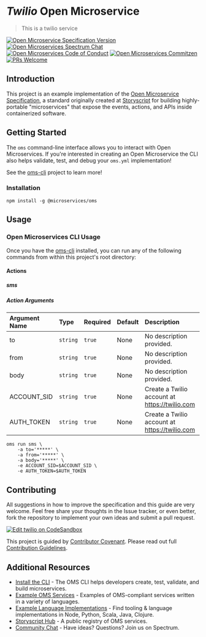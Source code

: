 # _Twilio_ Open Microservice

> This is a twilio service

[![Open Microservice Specification Version](https://img.shields.io/badge/Open%20Microservice-1.0-477bf3.svg)](https://openmicroservices.org) [![Open Microservices Spectrum Chat](https://withspectrum.github.io/badge/badge.svg)](https://spectrum.chat/open-microservices) [![Open Microservices Code of Conduct](https://img.shields.io/badge/Contributor%20Covenant-v1.4%20adopted-ff69b4.svg)](https://github.com/oms-services/.github/blob/master/CODE_OF_CONDUCT.md) [![Open Microservices Commitzen](https://img.shields.io/badge/commitizen-friendly-brightgreen.svg)](http://commitizen.github.io/cz-cli/) [![PRs Welcome](https://img.shields.io/badge/PRs-welcome-brightgreen.svg)](http://makeapullrequest.com)

## Introduction

This project is an example implementation of the [Open Microservice Specification](https://openmicroservices.org), a standard originally created at [Storyscript](https://storyscript.io) for building highly-portable "microservices" that expose the events, actions, and APIs inside containerized software.

## Getting Started

The `oms` command-line interface allows you to interact with Open Microservices. If you're interested in creating an Open Microservice the CLI also helps validate, test, and debug your `oms.yml` implementation!

See the [oms-cli](https://github.com/microservices/oms) project to learn more!

### Installation

```
npm install -g @microservices/oms
```

## Usage

### Open Microservices CLI Usage

Once you have the [oms-cli](https://github.com/microservices/oms) installed, you can run any of the following commands from within this project's root directory:

#### Actions

##### sms

> 
##### Action Arguments

| Argument Name | Type | Required | Default | Description |
|:------------- |:---- |:-------- |:--------|:----------- |
| to | `string` | `true` | None | No description provided. |
| from | `string` | `true` | None | No description provided. |
| body | `string` | `true` | None | No description provided. |
| ACCOUNT_SID | `string` | `true` | None | Create a Twilio account at https://twilio.com  |
| AUTH_TOKEN | `string` | `true` | None | Create a Twilio account at https://twilio.com  |

``` shell
oms run sms \ 
    -a to='*****' \ 
    -a from='*****' \ 
    -a body='*****' \ 
    -e ACCOUNT_SID=$ACCOUNT_SID \ 
    -e AUTH_TOKEN=$AUTH_TOKEN
```

## Contributing

All suggestions in how to improve the specification and this guide are very welcome. Feel free share your thoughts in the Issue tracker, or even better, fork the repository to implement your own ideas and submit a pull request.

[![Edit twilio on CodeSandbox](https://codesandbox.io/static/img/play-codesandbox.svg)](https://codesandbox.io/s/github/oms-services/twilio)

This project is guided by [Contributor Covenant](https://github.com/oms-services/.github/blob/master/CODE_OF_CONDUCT.md). Please read out full [Contribution Guidelines](https://github.com/oms-services/.github/blob/master/CONTRIBUTING.md).

## Additional Resources

* [Install the CLI](https://github.com/microservices/oms) - The OMS CLI helps developers create, test, validate, and build microservices.
* [Example OMS Services](https://github.com/oms-services) - Examples of OMS-compliant services written in a variety of languages.
* [Example Language Implementations](https://github.com/microservices) - Find tooling & language implementations in Node, Python, Scala, Java, Clojure.
* [Storyscript Hub](https://hub.storyscript.io) - A public registry of OMS services.
* [Community Chat](https://spectrum.chat/open-microservices) - Have ideas? Questions? Join us on Spectrum.
